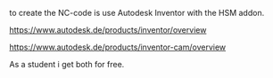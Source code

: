 to create the NC-code is use Autodesk Inventor with the HSM addon.

https://www.autodesk.de/products/inventor/overview

https://www.autodesk.de/products/inventor-cam/overview

As a student i get both for free.
